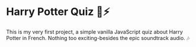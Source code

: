 # Harry Potter Quiz 🦉⚡

This is my very first project, a simple vanilla JavaScript quiz about Harry Potter in French. Nothing too exciting-besides the epic soundtrack audio. 🎶

